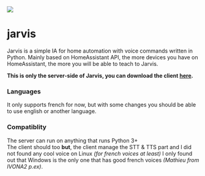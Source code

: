 <img src="https://i.imgur.com/uuWWP39.png" />

# jarvis
Jarvis is a simple IA for home automation with voice commands written in Python.
Mainly based on HomeAssistant API, the more devices you have on HomeAssistant, the more you will be able to teach to Jarvis.

**This is only the server-side of Jarvis, you can download the client [here](https://github.com/M4TH1EU/jarvis-client).**

### Languages
It only supports french for now, but with some changes you should be able to use english or another language.

### Compatiblity
The server can run on anything that runs Python 3+  
The client should too **but**, the client manage the STT & TTS part and I did not found any cool voice on Linux *(for french voices at least)* I only found out that Windows is the only one that has good french voices *(Mathieu from IVONA2 p.ex)*.
